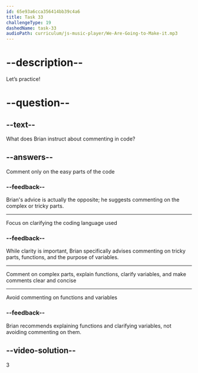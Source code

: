 ```yaml
---
id: 65e93a6cca356414bb39c4a6
title: Task 33
challengeType: 19
dashedName: task-33
audioPath: curriculum/js-music-player/We-Are-Going-to-Make-it.mp3
---
```


<!--
AUDIO REFERENCE:
Brian: You should comment on any complex or tricky parts of your code. You can also explain what certain functions do, and clarify the purpose of variables. Try to ensure that your comments are clear and concise.
-->

# --description--

Let’s practice!

# --question--

## --text--

What does Brian instruct about commenting in code?

## --answers--

Comment only on the easy parts of the code

### --feedback--

Brian's advice is actually the opposite; he suggests commenting on the complex or tricky parts.

---

Focus on clarifying the coding language used

### --feedback--

While clarity is important, Brian specifically advises commenting on tricky parts, functions, and the purpose of variables.

---

Comment on complex parts, explain functions, clarify variables, and make comments clear and concise

---

Avoid commenting on functions and variables

### --feedback--

Brian recommends explaining functions and clarifying variables, not avoiding commenting on them.

## --video-solution--

3
